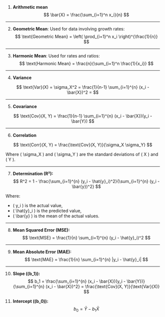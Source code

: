 1. **Arithmetic mean**
   $$
   \bar{X} = \frac{\sum_{i=1}^n x_i}{n}
   $$

---

2. **Geometric Mean**: Used for data involving growth rates:
   $$
   \text{Geometric Mean} = \left( \prod_{i=1}^n x_i \right)^{\frac{1}{n}}
   $$

---

3. **Harmonic Mean**: Used for rates and ratios:
   $$
   \text{Harmonic Mean} = \frac{n}{\sum_{i=1}^n \frac{1}{x_i}}
   $$

---

4. **Variance**

$$
\text{Var}(X) = \sigma_X^2 = \frac{1}{n-1} \sum_{i=1}^{n} (x_i - \bar{X})^2 = 
$$

---

5. **Covariance**

$$
\text{Cov}(X, Y) = \frac{1}{n-1} \sum_{i=1}^{n} (x_i - \bar{X})(y_i - \bar{Y})
$$

---

6. **Correlation**

$$
\text{Corr}(X, Y) = \frac{\text{Cov}(X, Y)}{\sigma_X \sigma_Y}
$$

Where \( \sigma_X \) and \( \sigma_Y \) are the standard deviations of \( X \) and \( Y \).

---

7. **Determination (R²):**
   $$
   R^2 = 1 - \frac{\sum_{i=1}^{n} (y_i - \hat{y}_i)^2}{\sum_{i=1}^{n} (y_i - \bar{y})^2}
   $$

Where:

- \( y_i \) is the actual value,
- \( \hat{y}\_i \) is the predicted value,
- \( \bar{y} \) is the mean of the actual values.

---

8. **Mean Squared Error (MSE):**
   $$
   \text{MSE} = \frac{1}{n} \sum_{i=1}^{n} (y_i - \hat{y}_i)^2
   $$

---

9. **Mean Absolute Error (MAE):**
   $$
   \text{MAE} = \frac{1}{n} \sum_{i=1}^{n} |y_i - \hat{y}_i|
   $$

---

10. **Slope (\(b_1\)):**
$$
b_1 = \frac{\sum_{i=1}^{n} (x_i - \bar{X})(y_i - \bar{Y})}{\sum_{i=1}^{n} (x_i - \bar{X})^2} = \frac{\text{Cov}(X, Y)}{\text{Var}(X)}
$$

11. **Intercept (\(b_0\)):**
$$
b_0 = \bar{Y} - b_1 \bar{X}
$$

